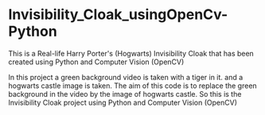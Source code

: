 # Invisibility_Cloak_usingOpenCv-Python
This is a Real-life Harry Porter's (Hogwarts) Invisibility Cloak that has been created using Python and Computer Vision (OpenCV)

In this project a green background video is taken with a tiger in it. and a hogwarts castle image is taken. The aim of this code is to replace the 
green background in the video by the image of hogwarts castle. So this is the Invisibility Cloak project using Python and Computer Vision (OpenCV)
